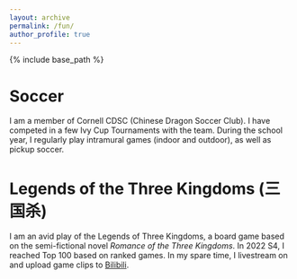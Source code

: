 ```yaml
---
layout: archive
permalink: /fun/
author_profile: true
---
```


{% include base_path %}

Soccer
====
I am a member of Cornell CDSC (Chinese Dragon Soccer Club). I have competed in a few Ivy Cup Tournaments with the team. During the school year, I regularly play intramural games (indoor and outdoor), as well as pickup soccer.

Legends of the Three Kingdoms (三国杀)
====
I am an avid play of the Legends of Three Kingdoms, a board game based on the semi-fictional novel _Romance of the Three Kingdoms_. In 2022 S4, I reached Top 100 based on ranked games. In my spare time, I livestream on and upload game clips to [Bilibili](www.bilibili.com).
